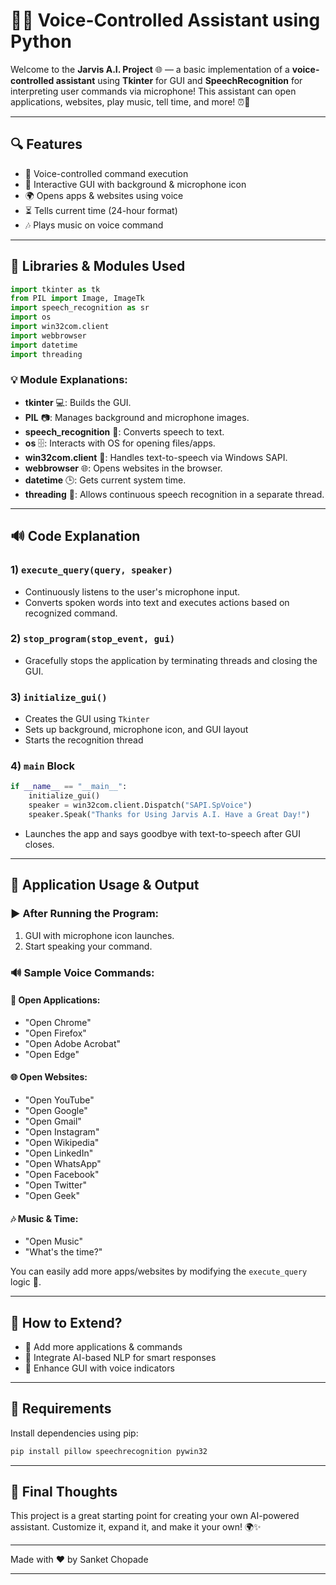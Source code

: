 # 🧑‍💻 Voice-Controlled Assistant using Python

Welcome to the **Jarvis A.I. Project** 🌐 — a basic implementation of a **voice-controlled assistant** using **Tkinter** for GUI and **SpeechRecognition** for interpreting user commands via microphone! This assistant can open applications, websites, play music, tell time, and more! ⏰🎵

---

## 🔍 Features

- 🚀 Voice-controlled command execution
- 🎨 Interactive GUI with background & microphone icon
- 🌍 Opens apps & websites using voice
- ⏳ Tells current time (24-hour format)
- 🎶 Plays music on voice command

---

## 🧰 Libraries & Modules Used

```python
import tkinter as tk
from PIL import Image, ImageTk
import speech_recognition as sr
import os
import win32com.client
import webbrowser
import datetime
import threading
```

### 💡 Module Explanations:
- **tkinter** 💻: Builds the GUI.
- **PIL** 📷: Manages background and microphone images.
- **speech_recognition** 🎤: Converts speech to text.
- **os** 🗄: Interacts with OS for opening files/apps.
- **win32com.client** 🎤: Handles text-to-speech via Windows SAPI.
- **webbrowser** 🌐: Opens websites in the browser.
- **datetime** 🕒: Gets current system time.
- **threading** 🧱: Allows continuous speech recognition in a separate thread.

---

## 🔊 Code Explanation

### 1) `execute_query(query, speaker)`
- Continuously listens to the user's microphone input.
- Converts spoken words into text and executes actions based on recognized command.

### 2) `stop_program(stop_event, gui)`
- Gracefully stops the application by terminating threads and closing the GUI.

### 3) `initialize_gui()`
- Creates the GUI using `Tkinter`
- Sets up background, microphone icon, and GUI layout
- Starts the recognition thread

### 4) `main` Block
```python
if __name__ == "__main__":
    initialize_gui()
    speaker = win32com.client.Dispatch("SAPI.SpVoice")
    speaker.Speak("Thanks for Using Jarvis A.I. Have a Great Day!")
```
- Launches the app and says goodbye with text-to-speech after GUI closes.

---

## 🚀 Application Usage & Output

### ▶️ After Running the Program:
1. GUI with microphone icon launches.
2. Start speaking your command.

### 🔊 Sample Voice Commands:

#### 📗 Open Applications:
- "Open Chrome"
- "Open Firefox"
- "Open Adobe Acrobat"
- "Open Edge"

#### 🌐 Open Websites:
- "Open YouTube"
- "Open Google"
- "Open Gmail"
- "Open Instagram"
- "Open Wikipedia"
- "Open LinkedIn"
- "Open WhatsApp"
- "Open Facebook"
- "Open Twitter"
- "Open Geek"

#### 🎶 Music & Time:
- "Open Music"
- "What's the time?"

You can easily add more apps/websites by modifying the `execute_query` logic 🔧.

---

## 🚀 How to Extend?
- 🔹 Add more applications & commands
- 🔹 Integrate AI-based NLP for smart responses
- 🔹 Enhance GUI with voice indicators

---

## 📄 Requirements

Install dependencies using pip:
```bash
pip install pillow speechrecognition pywin32
```

---

## 🌟 Final Thoughts
This project is a great starting point for creating your own AI-powered assistant.
Customize it, expand it, and make it your own! 🌍✨

---

Made with ❤️ by Sanket Chopade

---


